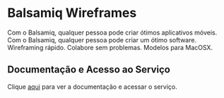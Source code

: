 # Balsamiq Wireframes

Com o Balsamiq, qualquer pessoa pode criar ótimos aplicativos móveis. Com o Balsamiq, qualquer pessoa pode criar um ótimo software. Wireframing rápido. Colabore sem problemas. Modelos para MacOSX.

## Documentação e Acesso ao Serviço

Clique [aqui](https://balsamiq.com/wireframes) para ver a documentação e acessar o serviço.
